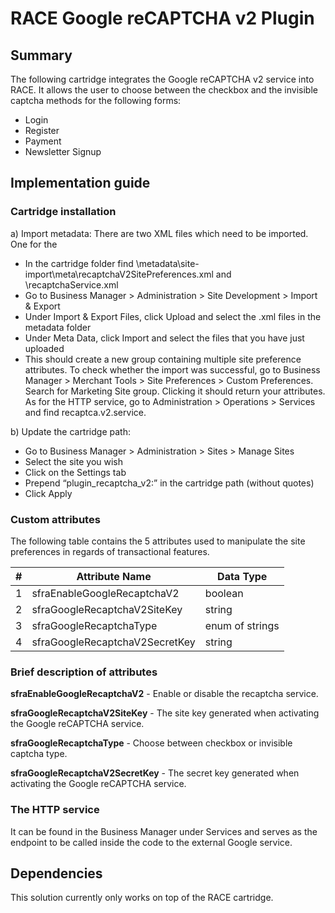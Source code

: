 # RACE Google reCAPTCHA v2 Plugin

## Summary

The following cartridge integrates the Google reCAPTCHA v2 service into RACE. It allows the user to choose between the checkbox and the invisible captcha methods for the following forms:
- Login
- Register
- Payment
- Newsletter Signup

## Implementation guide

### Cartridge installation

a)	Import metadata:
There are two XML files which need to be imported. One for the 

-	In the cartridge folder find \metadata\site-import\meta\recaptchaV2SitePreferences.xml and \recaptchaService.xml
-	Go to Business Manager > Administration > Site Development > Import & Export
-	Under Import & Export Files, click Upload and select the .xml files in the metadata folder
-	Under Meta Data, click Import and select the files that you have just uploaded
-	This should create a new group containing multiple site preference attributes. To check whether the import was successful, go to Business Manager > Merchant Tools > Site Preferences > Custom Preferences. Search for Marketing Site group. Clicking it should return your attributes. As for the HTTP service, go to Administration > Operations > Services and find recaptca.v2.service.

b)	Update the cartridge path:
-	Go to Business Manager > Administration > Sites > Manage Sites
-	Select the site you wish
-	Click on the Settings tab
-	Prepend “plugin_recaptcha_v2:” in the cartridge path (without quotes)
-	Click Apply

### Custom attributes

The following table contains the 5 attributes used to manipulate the site preferences in regards of transactional features.

|#|Attribute Name|Data Type|
|---|---|---|
|1|sfraEnableGoogleRecaptchaV2|boolean|
|2|sfraGoogleRecaptchaV2SiteKey|string|
|3|sfraGoogleRecaptchaType|enum of strings|
|4|sfraGoogleRecaptchaV2SecretKey|string|

### Brief description of attributes

**sfraEnableGoogleRecaptchaV2** - Enable or disable the recaptcha service.

**sfraGoogleRecaptchaV2SiteKey** - The site key generated when activating the Google reCAPTCHA service.

**sfraGoogleRecaptchaType** - Choose between checkbox or invisible captcha type.

**sfraGoogleRecaptchaV2SecretKey** - The secret key generated when activating the Google reCAPTCHA service.

### The HTTP service

It can be found in the Business Manager under Services and serves as the endpoint to be called inside the code to the external Google service.

## Dependencies

This solution currently only works on top of the RACE cartridge.
